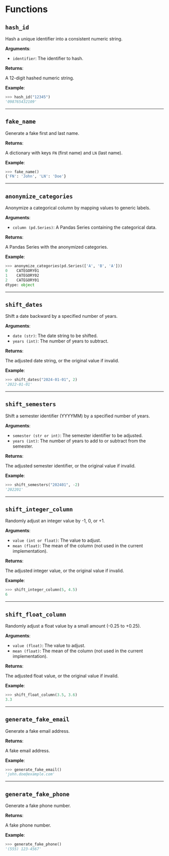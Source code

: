 # Functions

## `hash_id`
Hash a unique identifier into a consistent numeric string.

**Arguments**:

- `identifier`: The identifier to hash.

**Returns**:

A 12-digit hashed numeric string.

**Example**:

```python
>>> hash_id("12345")
'098765432109'
```

---

## `fake_name`
Generate a fake first and last name.

**Returns**:

A dictionary with keys `FN` (first name) and `LN` (last name).

**Example**:

```python
>>> fake_name()
{'FN': 'John', 'LN': 'Doe'}
```

---

## `anonymize_categories`
Anonymize a categorical column by mapping values to generic labels.

**Arguments**:

- `column (pd.Series)`: A Pandas Series containing the categorical data.

**Returns**:

A Pandas Series with the anonymized categories.

**Example**:

```python
>>> anonymize_categories(pd.Series(['A', 'B', 'A']))
0    CATEGORY01
1    CATEGORY02
2    CATEGORY01
dtype: object
```

---

## `shift_dates`
Shift a date backward by a specified number of years.

**Arguments**:

- `date (str)`: The date string to be shifted.
- `years (int)`: The number of years to subtract.

**Returns**:

The adjusted date string, or the original value if invalid.

**Example**:

```python
>>> shift_dates("2024-01-01", 2)
'2022-01-01'
```

---

## `shift_semesters`
Shift a semester identifier (YYYYMM) by a specified number of years.

**Arguments**:

- `semester (str or int)`: The semester identifier to be adjusted.
- `years (int)`: The number of years to add to or subtract from the semester.

**Returns**:

The adjusted semester identifier, or the original value if invalid.

**Example**:

```python
>>> shift_semesters("202401", -2)
'202201'
```

---

## `shift_integer_column`
Randomly adjust an integer value by -1, 0, or +1.

**Arguments**:

- `value (int or float)`: The value to adjust.
- `mean (float)`: The mean of the column (not used in the current implementation).

**Returns**:

The adjusted integer value, or the original value if invalid.

**Example**:

```python
>>> shift_integer_column(5, 4.5)
6
```

---

## `shift_float_column`
Randomly adjust a float value by a small amount (-0.25 to +0.25).

**Arguments**:

- `value (float)`: The value to adjust.
- `mean (float)`: The mean of the column (not used in the current implementation).

**Returns**:

The adjusted float value, or the original value if invalid.

**Example**:

```python
>>> shift_float_column(3.5, 3.6)
3.3
```

---

## `generate_fake_email`
Generate a fake email address.

**Returns**:

A fake email address.

**Example**:

```python
>>> generate_fake_email()
'john.doe@example.com'
```

---

## `generate_fake_phone`
Generate a fake phone number.

**Returns**:

A fake phone number.

**Example**:

```python
>>> generate_fake_phone()
'(555) 123-4567'
```